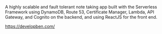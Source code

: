 A highly scalable  and fault tolerant note taking app built with the Serverless Framework using DynamoDB, Route 53, Certificate Manager, Lambda, API Gateway, and Cognito on the backend, and using ReactJS for the front end. 

https://developben.com/
